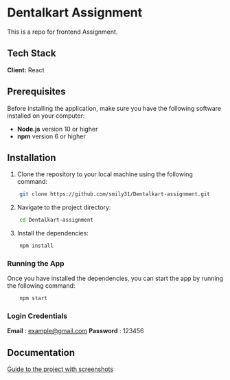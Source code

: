 
# Dentalkart Assignment

This is a repo for frontend Assignment.


## Tech Stack

**Client:** React


## Prerequisites

Before installing the application, make sure you have the following software installed on your computer:

- **Node.js** version 10 or higher
- **npm** version 6 or higher
## Installation

1. Clone the repository to your local machine using the following command:

```bash
    git clone https://github.com/smily31/Dentalkart-assignment.git
```
    
2. Navigate to the project directory:

```bash
    cd Dentalkart-assignment
```
3. Install the dependencies:

```bash
    npm install
```

### Running the App

Once you have installed the dependencies, you can start the app by running the following command:

```bash
    npm start
```

### Login Credentials

**Email** : example@gmail.com
**Password** : 123456
## Documentation

[Guide to the project with screenshots](https://whimsical.com/dentalkart-assigment-AdZ7azx5omzpJun6GwWFDh)

